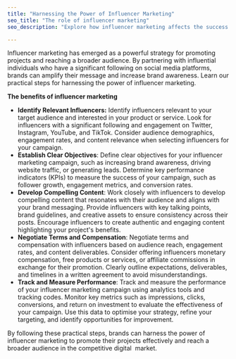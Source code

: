 ```yaml
---
title: "Harnessing the Power of Influencer Marketing"
seo_title: "The role of influencer marketing"
seo_description: "Explore how influencer marketing affects the success of your project. Influencer mentions and reviews boost trust and ignite the interest of the target audience."

---
```


Influencer marketing has emerged as a powerful strategy for promoting projects and reaching a broader audience. By partnering with influential individuals who have a significant following on social media platforms, brands can amplify their message and increase brand awareness. Learn our practical steps for harnessing the power of influencer marketing.

**The benefits of influencer marketing**

*   **Identify Relevant Influencers:** Identify influencers relevant to your target audience and interested in your product or service. Look for influencers with a significant following and engagement on Twitter, Instagram, YouTube, and TikTok. Consider audience demographics, engagement rates, and content relevance when selecting influencers for your campaign.
*   **Establish Clear Objectives**: Define clear objectives for your influencer marketing campaign, such as increasing brand awareness, driving website traffic, or generating leads. Determine key performance indicators (KPIs) to measure the success of your campaign, such as follower growth, engagement metrics, and conversion rates.
*   **Develop Compelling Content**: Work closely with influencers to develop compelling content that resonates with their audience and aligns with your brand messaging. Provide influencers with key talking points, brand guidelines, and creative assets to ensure consistency across their posts. Encourage influencers to create authentic and engaging content highlighting your project's benefits.
*   **Negotiate Terms and Compensation**: Negotiate terms and compensation with influencers based on audience reach, engagement rates, and content deliverables. Consider offering influencers monetary compensation, free products or services, or affiliate commissions in exchange for their promotion. Clearly outline expectations, deliverables, and timelines in a written agreement to avoid misunderstandings.
*   **Track and Measure Performance**: Track and measure the performance of your influencer marketing campaign using analytics tools and tracking codes. Monitor key metrics such as impressions, clicks, conversions, and return on investment to evaluate the effectiveness of your campaign. Use this data to optimise your strategy, refine your targeting, and identify opportunities for improvement.

By following these practical steps, brands can harness the power of influencer marketing to promote their projects effectively and reach a broader audience in the competitive digital  market.
